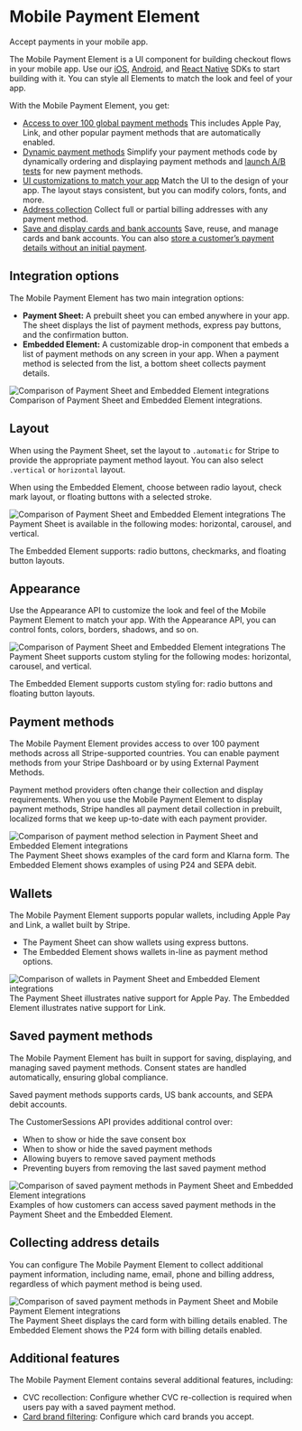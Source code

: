# Mobile Payment Element

Accept payments in your mobile app.

The Mobile Payment Element is a UI component for building checkout flows in your mobile app. Use our [iOS](https://github.com/stripe/stripe-ios), [Android](https://github.com/stripe/stripe-android), and [React Native](https://github.com/stripe/stripe-react-native) SDKs to start building with it. You can style all Elements to match the look and feel of your app.

With the Mobile Payment Element, you get:

- [Access to over 100 global payment methods](https://docs.stripe.com/payments/payment-methods/overview.md)
  This includes Apple Pay, Link, and other popular payment methods that are automatically enabled.
- [Dynamic payment methods](https://docs.stripe.com/payments/payment-methods/dynamic-payment-methods.md)
  Simplify your payment methods code by dynamically ordering and displaying payment methods and [launch A/B tests](https://docs.stripe.com/payments/a-b-testing.md) for new payment methods.
- [UI customizations to match your app](https://docs.stripe.com/elements/appearance-api/mobile.md)
  Match the UI to the design of your app. The layout stays consistent, but you can modify colors, fonts, and more.
- [Address collection](https://docs.stripe.com/payments/mobile/save-during-payment.md?platform=ios&mobile-ui=payment-element#collect-payment-details)
  Collect full or partial billing addresses with any payment method.
- [Save and display cards and bank accounts](https://docs.stripe.com/payments/mobile/accept-payment.md?platform=ios&type=payment#enable-saved-cards)
  Save, reuse, and manage cards and bank accounts. You can also [store a customer’s payment details without an initial payment](https://docs.stripe.com/payments/mobile/set-up-future-payments.md).

## Integration options

The Mobile Payment Element has two main integration options:

- **Payment Sheet:** A prebuilt sheet you can embed anywhere in your app. The sheet displays the list of payment methods, express pay buttons, and the confirmation button.
- **Embedded Element:** A customizable drop-in component that embeds a list of payment methods on any screen in your app. When a payment method is selected from the list, a bottom sheet collects payment details.

![Comparison of Payment Sheet and Embedded Element integrations](images/mobile/mobile-payment-element/mpe-integration-options.png)
Comparison of Payment Sheet and Embedded Element integrations.

## Layout

When using the Payment Sheet, set the layout to `.automatic` for Stripe to provide the appropriate payment method layout. You can also select `.vertical` or `horizontal` layout.

When using the Embedded Element, choose between radio layout, check mark layout, or floating buttons with a selected stroke.

![Comparison of Payment Sheet and Embedded Element integrations](images/mobile/mobile-payment-element/mpe-layout.png)
The Payment Sheet is available in the following modes: horizontal, carousel, and vertical.

The Embedded Element supports: radio buttons, checkmarks, and floating button layouts.

## Appearance

Use the Appearance API to customize the look and feel of the Mobile Payment Element to match your app. With the Appearance API, you can control fonts, colors, borders, shadows, and so on.

![Comparison of Payment Sheet and Embedded Element integrations](images/mobile/mobile-payment-element/mpe-appearance.png)
The Payment Sheet supports custom styling for the following modes: horizontal, carousel, and vertical.

The Embedded Element supports custom styling for: radio buttons and floating button layouts.

## Payment methods

The Mobile Payment Element provides access to over 100 payment methods across all Stripe-supported countries. You can enable payment methods from your Stripe Dashboard or by using External Payment Methods.

Payment method providers often change their collection and display requirements. When you use the Mobile Payment Element to display payment methods, Stripe handles all payment detail collection in prebuilt, localized forms that we keep up-to-date with each payment provider.

![Comparison of payment method selection in Payment Sheet and Embedded Element integrations](images/mobile/mobile-payment-element/mpe-payment-methods.png)
The Payment Sheet shows examples of the card form and Klarna form. The Embedded Element shows examples of using P24 and SEPA debit.

## Wallets

The Mobile Payment Element supports popular wallets, including Apple Pay and Link, a wallet built by Stripe.

- The Payment Sheet can show wallets using express buttons.
- The Embedded Element shows wallets in-line as payment method options.

![Comparison of wallets in Payment Sheet and Embedded Element integrations](images/mobile/mobile-payment-element/mpe-wallets.png)
The Payment Sheet illustrates native support for Apple Pay. The Embedded Element illustrates native support for Link.

## Saved payment methods

The Mobile Payment Element has built in support for saving, displaying, and managing saved payment methods. Consent states are handled automatically, ensuring global compliance.

Saved payment methods supports cards, US bank accounts, and SEPA debit accounts.

The CustomerSessions API provides additional control over:

- When to show or hide the save consent box
- When to show or hide the saved payment methods
- Allowing buyers to remove saved payment methods
- Preventing buyers from removing the last saved payment method

![Comparison of saved payment methods in Payment Sheet and Embedded Element integrations](images/mobile/mobile-payment-element/mpe-saved-payment-methods.png)
Examples of how customers can access saved payment methods in the Payment Sheet and the Embedded Element.

## Collecting address details

You can configure The Mobile Payment Element to collect additional payment information, including name, email, phone and billing address, regardless of which payment method is being used.

![Comparison of saved payment methods in Payment Sheet and Mobile Payment Element integrations](images/mobile/mobile-payment-element/mpe-collecting-address-details.png)
The Payment Sheet displays the card form with billing details enabled. The Embedded Element shows the P24 form with billing details enabled.

## Additional features

The Mobile Payment Element contains several additional features, including:

- CVC recollection: Configure whether CVC re-collection is required when users pay with a saved payment method.
- [Card brand filtering](https://docs.stripe.com/payments/mobile/filter-card-brands.md): Configure which card brands you accept.
